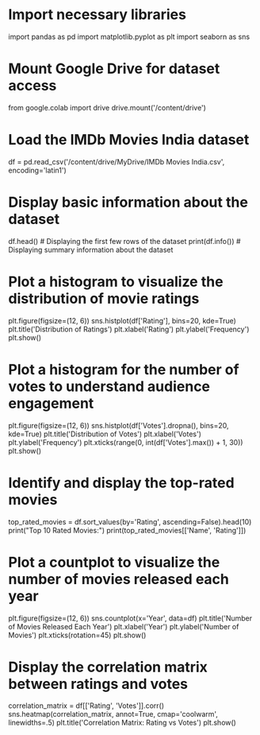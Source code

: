 # Import necessary libraries
import pandas as pd
import matplotlib.pyplot as plt
import seaborn as sns

# Mount Google Drive for dataset access
from google.colab import drive
drive.mount('/content/drive')

# Load the IMDb Movies India dataset
df = pd.read_csv('/content/drive/MyDrive/IMDb Movies India.csv', encoding='latin1')

# Display basic information about the dataset
df.head()  # Displaying the first few rows of the dataset
print(df.info())  # Displaying summary information about the dataset

# Plot a histogram to visualize the distribution of movie ratings
plt.figure(figsize=(12, 6))
sns.histplot(df['Rating'], bins=20, kde=True)
plt.title('Distribution of Ratings')
plt.xlabel('Rating')
plt.ylabel('Frequency')
plt.show()

# Plot a histogram for the number of votes to understand audience engagement
plt.figure(figsize=(12, 6))
sns.histplot(df['Votes'].dropna(), bins=20, kde=True)
plt.title('Distribution of Votes')
plt.xlabel('Votes')
plt.ylabel('Frequency')
plt.xticks(range(0, int(df['Votes'].max()) + 1, 30))
plt.show()

# Identify and display the top-rated movies
top_rated_movies = df.sort_values(by='Rating', ascending=False).head(10)
print("Top 10 Rated Movies:")
print(top_rated_movies[['Name', 'Rating']])

# Plot a countplot to visualize the number of movies released each year
plt.figure(figsize=(12, 6))
sns.countplot(x='Year', data=df)
plt.title('Number of Movies Released Each Year')
plt.xlabel('Year')
plt.ylabel('Number of Movies')
plt.xticks(rotation=45)
plt.show()

# Display the correlation matrix between ratings and votes
correlation_matrix = df[['Rating', 'Votes']].corr()
sns.heatmap(correlation_matrix, annot=True, cmap='coolwarm', linewidths=.5)
plt.title('Correlation Matrix: Rating vs Votes')
plt.show()
